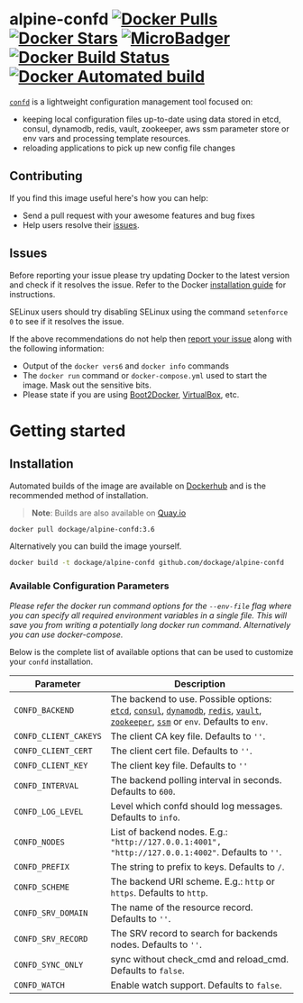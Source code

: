 # alpine-confd [![Docker Pulls](https://img.shields.io/docker/pulls/dockage/alpine-confd.svg)](https://hub.docker.com/r/dockage/alpine-confd/) [![Docker Stars](https://img.shields.io/docker/stars/dockage/alpine-confd.svg?style=flat)](https://hub.docker.com/r/dockage/alpine-confd/) [![MicroBadger](https://images.microbadger.com/badges/image/dockage/alpine-confd:3.6.svg)](https://microbadger.com/images/dockage/alpine-confd:3.6) [![Docker Build Status](https://img.shields.io/docker/build/dockage/alpine-confd.svg)](https://hub.docker.com/r/dockage/alpine-confd/) [![Docker Automated build](https://img.shields.io/docker/automated/dockage/alpine-confd.svg)](https://hub.docker.com/r/dockage/alpine-confd/)

[`confd`](http://confd.io) is a lightweight configuration management tool focused on:

* keeping local configuration files up-to-date using data stored in etcd, consul, dynamodb, redis, vault, zookeeper, aws ssm parameter store or env vars and processing template resources.
* reloading applications to pick up new config file changes

## Contributing

If you find this image useful here's how you can help:

- Send a pull request with your awesome features and bug fixes
- Help users resolve their [issues](../../issues?q=is%3Aopen+is%3Aissue).

## Issues

Before reporting your issue please try updating Docker to the latest version and check if it resolves the issue. Refer to the Docker [installation guide](https://docs.docker.com/installation) for instructions.

SELinux users should try disabling SELinux using the command `setenforce 0` to see if it resolves the issue.

If the above recommendations do not help then [report your issue](../../issues/new) along with the following information:

- Output of the `docker vers6` and `docker info` commands
- The `docker run` command or `docker-compose.yml` used to start the image. Mask out the sensitive bits.
- Please state if you are using [Boot2Docker](http://www.boot2docker.io), [VirtualBox](https://www.virtualbox.org), etc.

# Getting started

## Installation

Automated builds of the image are available on [Dockerhub](https://hub.docker.com/r/dockage/alpine-confd) and is the recommended method of installation.

> **Note**: Builds are also available on [Quay.io](https://quay.io/repository/dockage/alpine-confd)

```bash
docker pull dockage/alpine-confd:3.6
```

Alternatively you can build the image yourself.

```bash
docker build -t dockage/alpine-confd github.com/dockage/alpine-confd
```

### Available Configuration Parameters

*Please refer the docker run command options for the `--env-file` flag where you can specify all required environment variables in a single file. This will save you from writing a potentially long docker run command. Alternatively you can use docker-compose.*

Below is the complete list of available options that can be used to customize your `confd` installation.


| Parameter | Description |
|-----------|-------------|
| `CONFD_BACKEND` | The backend to use. Possible options: [`etcd`](https://github.com/coreos/etcd), [`consul`](http://consul.io), [`dynamodb`](http://aws.amazon.com/dynamodb), [`redis`](http://redis.io), [`vault`](https://vaultproject.io), [`zookeeper`](https://zookeeper.apache.org), [`ssm`](https://aws.amazon.com/ec2/systems-manager) or `env`. Defaults to `env`. |
| `CONFD_CLIENT_CAKEYS` | The client CA key file. Defaults to `''`. |
| `CONFD_CLIENT_CERT` | The client cert file. Defaults to `''`. |
| `CONFD_CLIENT_KEY` | The client key file. Defaults to `''` |
| `CONFD_INTERVAL` | The backend polling interval in seconds. Defaults to `600`. |
| `CONFD_LOG_LEVEL` | Level which confd should log messages. Defaults to `info`. |
| `CONFD_NODES` | List of backend nodes. E.g.: `"http://127.0.0.1:4001", "http://127.0.0.1:4002"`. Defaults to `''`. |
| `CONFD_PREFIX` | The string to prefix to keys. Defaults to `/`. |
| `CONFD_SCHEME` | The backend URI scheme. E.g.: `http` or `https`. Defaults to `http`. |
| `CONFD_SRV_DOMAIN` | The name of the resource record. Defaults to `''`. |
| `CONFD_SRV_RECORD` | The SRV record to search for backends nodes. Defaults to `''`. |
| `CONFD_SYNC_ONLY` | sync without check_cmd and reload_cmd. Defaults to `false`. |
| `CONFD_WATCH` | Enable watch support. Defaults to `false`. |
